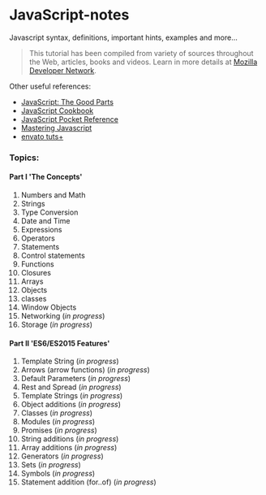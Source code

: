 # JavaScript-notes
Javascript syntax, definitions, important hints, examples and more...

> This tutorial has been compiled from variety of sources throughout the Web, articles, books and videos.
  Learn in more details at [Mozilla Developer Network](https://developer.mozilla.org/en-US/docs/Web/JavaScript).

Other useful references:

* [JavaScript: The Good Parts](http://shop.oreilly.com/product/9780596517748.do)
* [JavaScript Cookbook](http://shop.oreilly.com/product/0636920033455.do)
* [JavaScript Pocket Reference](http://shop.oreilly.com/product/0636920011460.do)
* [Mastering Javascript](https://www.packtpub.com/web-development/mastering-javascript)
* [envato tuts+](https://tutsplus.com/tutorials/search?utf8=%E2%9C%93&search%5Bterms%5D=JavaScript&button=)

### Topics:


#### Part I 'The Concepts'

01. Numbers and Math
02. Strings
03. Type Conversion
04. Date and Time
05. Expressions
06. Operators
07. Statements
08. Control statements
09. Functions
10. Closures
11. Arrays
12. Objects
13. classes
14. Window Objects
15. Networking (_in progress_)
16. Storage (_in progress_)


#### Part II 'ES6/ES2015 Features'

01. Template String (_in progress_)
02. Arrows (arrow functions) (_in progress_)
03. Default Parameters (_in progress_)
04. Rest and Spread (_in progress_)
05. Template Strings (_in progress_)
06. Object additions (_in progress_)
07. Classes (_in progress_)
08. Modules (_in progress_)
09. Promises (_in progress_)
10. String additions (_in progress_)
11. Array additions (_in progress_)
12. Generators (_in progress_)
13. Sets (_in progress_)
14. Symbols (_in progress_)
15. Statement addition (for..of) (_in progress_)
